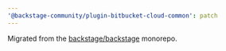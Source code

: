 ```yaml
---
'@backstage-community/plugin-bitbucket-cloud-common': patch
---
```


Migrated from the [backstage/backstage](https://github.com/backstage/backstage) monorepo.
